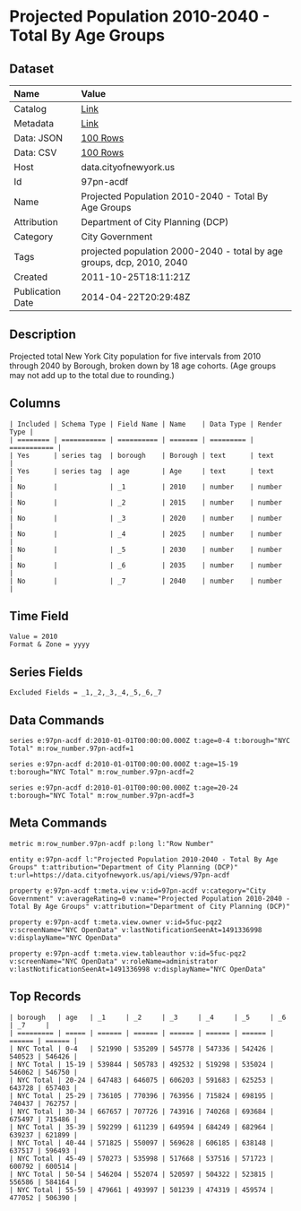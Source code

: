 # Projected Population 2010-2040 - Total By Age Groups

## Dataset

| Name | Value |
| :--- | :---- |
| Catalog | [Link](https://catalog.data.gov/dataset/projected-population-2010-2040-total-by-age-groups-1f46d) |
| Metadata | [Link](https://data.cityofnewyork.us/api/views/97pn-acdf) |
| Data: JSON | [100 Rows](https://data.cityofnewyork.us/api/views/97pn-acdf/rows.json?max_rows=100) |
| Data: CSV | [100 Rows](https://data.cityofnewyork.us/api/views/97pn-acdf/rows.csv?max_rows=100) |
| Host | data.cityofnewyork.us |
| Id | 97pn-acdf |
| Name | Projected Population 2010-2040 - Total By Age Groups |
| Attribution | Department of City Planning (DCP) |
| Category | City Government |
| Tags | projected population 2000-2040 - total by age groups, dcp, 2010, 2040 |
| Created | 2011-10-25T18:11:21Z |
| Publication Date | 2014-04-22T20:29:48Z |

## Description

Projected total New York City population for five intervals from 2010 through 2040 by Borough, broken down by 18 age cohorts. (Age groups may not add up to the total due to rounding.)

## Columns

```ls
| Included | Schema Type | Field Name | Name    | Data Type | Render Type |
| ======== | =========== | ========== | ======= | ========= | =========== |
| Yes      | series tag  | borough    | Borough | text      | text        |
| Yes      | series tag  | age        | Age     | text      | text        |
| No       |             | _1         | 2010    | number    | number      |
| No       |             | _2         | 2015    | number    | number      |
| No       |             | _3         | 2020    | number    | number      |
| No       |             | _4         | 2025    | number    | number      |
| No       |             | _5         | 2030    | number    | number      |
| No       |             | _6         | 2035    | number    | number      |
| No       |             | _7         | 2040    | number    | number      |
```

## Time Field

```ls
Value = 2010
Format & Zone = yyyy
```

## Series Fields

```ls
Excluded Fields = _1,_2,_3,_4,_5,_6,_7
```

## Data Commands

```ls
series e:97pn-acdf d:2010-01-01T00:00:00.000Z t:age=0-4 t:borough="NYC Total" m:row_number.97pn-acdf=1

series e:97pn-acdf d:2010-01-01T00:00:00.000Z t:age=15-19 t:borough="NYC Total" m:row_number.97pn-acdf=2

series e:97pn-acdf d:2010-01-01T00:00:00.000Z t:age=20-24 t:borough="NYC Total" m:row_number.97pn-acdf=3
```

## Meta Commands

```ls
metric m:row_number.97pn-acdf p:long l:"Row Number"

entity e:97pn-acdf l:"Projected Population 2010-2040 - Total By Age Groups" t:attribution="Department of City Planning (DCP)" t:url=https://data.cityofnewyork.us/api/views/97pn-acdf

property e:97pn-acdf t:meta.view v:id=97pn-acdf v:category="City Government" v:averageRating=0 v:name="Projected Population 2010-2040 - Total By Age Groups" v:attribution="Department of City Planning (DCP)"

property e:97pn-acdf t:meta.view.owner v:id=5fuc-pqz2 v:screenName="NYC OpenData" v:lastNotificationSeenAt=1491336998 v:displayName="NYC OpenData"

property e:97pn-acdf t:meta.view.tableauthor v:id=5fuc-pqz2 v:screenName="NYC OpenData" v:roleName=administrator v:lastNotificationSeenAt=1491336998 v:displayName="NYC OpenData"
```

## Top Records

```ls
| borough   | age   | _1     | _2     | _3     | _4     | _5     | _6     | _7     | 
| ========= | ===== | ====== | ====== | ====== | ====== | ====== | ====== | ====== | 
| NYC Total | 0-4   | 521990 | 535209 | 545778 | 547336 | 542426 | 540523 | 546426 | 
| NYC Total | 15-19 | 539844 | 505783 | 492532 | 519298 | 535024 | 546062 | 546750 | 
| NYC Total | 20-24 | 647483 | 646075 | 606203 | 591683 | 625253 | 643728 | 657403 | 
| NYC Total | 25-29 | 736105 | 770396 | 763956 | 715824 | 698195 | 740437 | 762757 | 
| NYC Total | 30-34 | 667657 | 707726 | 743916 | 740268 | 693684 | 675497 | 715486 | 
| NYC Total | 35-39 | 592299 | 611239 | 649594 | 684249 | 682964 | 639237 | 621899 | 
| NYC Total | 40-44 | 571825 | 550097 | 569628 | 606185 | 638148 | 637517 | 596493 | 
| NYC Total | 45-49 | 570273 | 535998 | 517668 | 537516 | 571723 | 600792 | 600514 | 
| NYC Total | 50-54 | 546204 | 552074 | 520597 | 504322 | 523815 | 556586 | 584164 | 
| NYC Total | 55-59 | 479661 | 493997 | 501239 | 474319 | 459574 | 477052 | 506390 | 
```